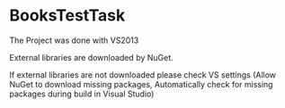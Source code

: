 BooksTestTask
=============

The Project was done with VS2013

External libraries are downloaded by NuGet.

If external libraries are not downloaded please check VS settings 
(Allow NuGet to download missing packages, Automatically check for missing 
packages during build in Visual Studio)


